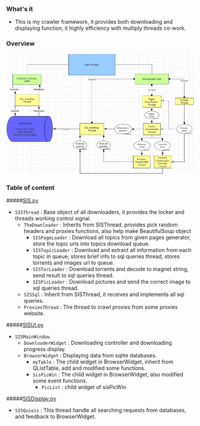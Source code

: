 ### What's it
* This is my crawler framework, it provides both downloading and displaying function, it highly efficiency with multiply threads co-work.

### Overview

![image](https://github.com/FYoungLee/SiSTor/blob/master/20161230042019.png)

### Table of content

#####[SIS.py](SIS.py)
* `SISThread` : Base object of all downloaders, it provides the locker and threads working control signal.
    *  `TheDownloader` : Inherits from SISThread, provides pick random headers and proxies functions, also help make BeautifulSoup object
        * `SISPageLoader` : Download all topics from given pages generator, store the topic urls into topics download queue.
        * `SISTopicLoader` : Download and extract all information from each topic in queue; stores brief info to sql queries thread, stores torrents and images url to queue.
        * `SISTorLoader` : Download torrents and decode to magnet string, send result to sql queries thread.
        * `SISPicLoader` : Download pictures and send the correct image to sql queries thread.
    * `SISSql` : Inherit from SISThread, it receives and implements all sql queries.
    * `ProxiesThread` : The thread to crawl proxies from some proxies website.

#####[SISUI.py](SISUI.py)
* `SISMainWindow`
    * `DownloaderWidget` : Downloading controller and downloading progress display.
    * `BrowserWidget` : Displaying data from sqlite databases.
        * `myTable` : The child widget in BrowserWidget, inherit from QListTable, add and modified some functions.
        * `SisPicWin` : The child widget in BrowserWidget, also modified some event functions.
            * `PicList` : child widget of sisPicWin

#####[SISDisplay.py](SISDisplay.py)
* `SISQuieis` : This thread handle all searching requests from databases, and feedback to BrowserWidget.



